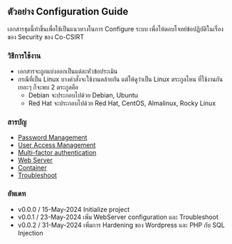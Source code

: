 ## ตัวอย่าง Configuration Guide
เอกสารชุดนี้ทำขึ้นเพื่อใช้เป็นแนวทางในการ Configure ระบบ เพื่อให้ตอบโจทย์ข้อปฏิบัติในเรื่องของ Security ของ Co-CSIRT

### วิธีการใช้งาน
- เอกสารจะถูกแบ่งออกเป็นแต่ละหัวข้อประเมิน
- กรณีที่เป็น Linux บางคำสั่งจะใช้งานคล้ายกัน แต่ให้ดูว่าเป็น Linux ตระกูลไหน ที่ใช้งานกันเยอะๆ ก็จะพบ 2 ตระกูลคือ
    - Debian จะประกอบไปด้วย Debian, Ubuntu
    - Red Hat จะประกอบไปด้วย Red Hat, CentOS, Almalinux, Rocky Linux

### สารบัญ
- [Password Management](./PasswordManagement)
- [User Access Management](./UserAccessManagement)
- [Multi-factor authentication](./MultiFactorAuth)
- [Web Server](./WebServer)
- [Container](./Container/installation-guide.md)
- [Troubleshoot](./troubleshoot.md)

### อัพเดท
- v0.0.0 / 15-May-2024 Initialize project
- v0.0.1 / 23-May-2024 เพิ่ม WebServer configuration และ Troubleshoot
- v0.0.2 / 31-May-2024 เพิ่มการ Hardening ของ Wordpress และ PHP กับ SQL Injection
